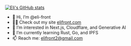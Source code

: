 
[![Eli's GitHub stats](https://github-readme-stats.vercel.app/api?username=eli-front)](https://github.com/anuraghazra/github-readme-stats)

- 👋 Hi, I’m @eli-front
- 👨‍💻 Check out my site [elifront.com](https://elifront.com)
- 👀 I’m interested in Next.js, Cloudflare, and Generative AI
- 🌱 I’m currently learning Rust, Go, and IPFS
- 📫 Reach me: elifront2@gmail.com
